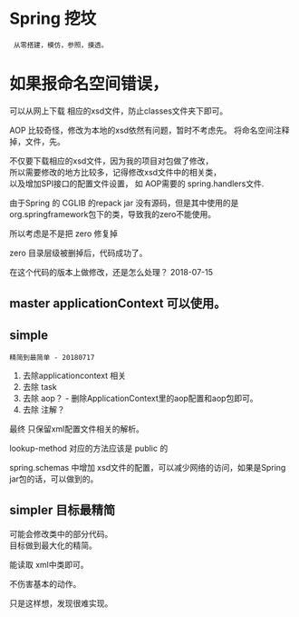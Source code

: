 # Spring 挖坟
     从零搭建，模仿，参照，摸透。
     
     
# 如果报命名空间错误，
可以从网上下载 相应的xsd文件，防止classes文件夹下即可。

AOP 比较奇怪，修改为本地的xsd依然有问题，暂时不考虑先。
将命名空间注释掉，文件，先。

不仅要下载相应的xsd文件，因为我的项目对包做了修改，  
所以需要修改的地方比较多，记得修改xsd文件中的相关类，  
以及增加SPI接口的配置文件设置， 如 AOP需要的 spring.handlers文件.

由于Spring 的 CGLIB 的repack jar 没有源码，但是其中使用的是org.springframework包下的类，导致我的zero不能使用。

所以考虑是不是把 zero 修复掉

zero 目录层级被删掉后，代码成功了。


在这个代码的版本上做修改，还是怎么处理？ 2018-07-15


## master applicationContext 可以使用。

## simple 
    精简到最简单 - 20180717

1. 去除applicationcontext 相关
2. 去除 task 
3. 去除 aop？  - 删除ApplicationContext里的aop配置和aop包即可。
4. 去除 注解？



最终 只保留xml配置文件相关的解析。


lookup-method 对应的方法应该是 public 的


spring.schemas 
中增加 xsd文件的配置，可以减少网络的访问，如果是Spring jar包的话，可以做到的。


## simpler 目标最精简
可能会修改类中的部分代码。  
目标做到最大化的精简。

能读取 xml中类即可。

不伤害基本的动作。 


只是这样想，发现很难实现。